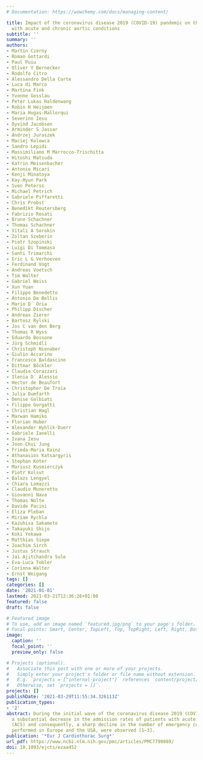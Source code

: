 ```yaml
---
# Documentation: https://wowchemy.com/docs/managing-content/

title: Impact of the coronavirus disease 2019 (COVID-19) pandemic on the care of patients
  with acute and chronic aortic conditions
subtitle: ''
summary: ''
authors:
- Martin Czerny
- Roman Gottardi
- Paul Puiu
- Oliver Y Bernecker
- Rodolfo Citro
- Alessandro Della Corte
- Luca di Marco
- Martina Fink
- Yvonne Gosslau
- Peter Lukas Haldenwang
- Robin H Heijmen
- Maria Hugas-Mallorqui
- Severino Iesu
- Oyvind Jacobsen
- Arminder S Jassar
- Andrzej Juraszek
- Maciej Kolowca
- Sandro Lepidi
- Massimiliano M Marrocco-Trischitta
- Hitoshi Matsuda
- Katrin Meisenbacher
- Antonio Micari
- Kenji Minatoya
- Kay-Hyun Park
- Sven Peterss
- Michael Petrich
- Gabriele Piffaretti
- Chris Probst
- Benedikt Reutersberg
- Fabrizio Rosati
- Bruno Schachner
- Thomas Schachner
- Vitali A Sorokin
- Zoltan Szeberin
- Piotr Szopinski
- Luigi Di Tommaso
- Santi Trimarchi
- Eric L G Verhoeven
- Ferdinand Vogt
- Andreas Voetsch
- Tim Walter
- Gabriel Weiss
- Xun Yuan
- Filippo Benedetto
- Antonio De Bellis
- Mario D´ Oria
- Philipp Discher
- Andreas Zierer
- Bartosz Rylski
- Jos C van den Berg
- Thomas R Wyss
- Eduardo Bossone
- Jürg Schmidli
- Christoph Nienaber
- Giulio Accarino
- Francesco Baldascino
- Dittmar Böckler
- Claudio Corazzari
- Ilenia D´ Alessio
- Hector de Beaufort
- Christopher De Troia
- Julia Dumfarth
- Denise Galbiati
- Filippo Gorgatti
- Christian Hagl
- Marwan Hamiko
- Florian Huber
- Alexander Hyhlik-Duerr
- Gabriele Ianelli
- Ivana Iesu
- Joon-Chui Jung
- Frieda-Maria Kainz
- Athanasios Katsargyris
- Stephan Koter
- Mariusz Kusmierczyk
- Piotr Kolsut
- Balazs Lengyel
- Chiara Lomazzi
- Claudio Muneretto
- Giovanni Nava
- Thomas Nolte
- Davide Pacini
- Eliza Pleban
- Miriam Rychla
- Kazuhisa Sakamoto
- Takayuki Shijo
- Koki Yokawa
- Matthias Siepe
- Joachim Sirch
- Justus Strauch
- Jai Ajitchandra Sule
- Eva-Luca Tobler
- Corinna Walter
- Ernst Weigang
tags: []
categories: []
date: '2021-01-01'
lastmod: 2021-03-21T12:36:26+01:00
featured: false
draft: false

# Featured image
# To use, add an image named `featured.jpg/png` to your page's folder.
# Focal points: Smart, Center, TopLeft, Top, TopRight, Left, Right, BottomLeft, Bottom, BottomRight.
image:
  caption: ''
  focal_point: ''
  preview_only: false

# Projects (optional).
#   Associate this post with one or more of your projects.
#   Simply enter your project's folder or file name without extension.
#   E.g. `projects = ["internal-project"]` references `content/project/deep-learning/index.md`.
#   Otherwise, set `projects = []`.
projects: []
publishDate: '2021-03-29T11:55:34.326113Z'
publication_types:
- '2'
abstract: During the initial wave of the coronavirus disease 2019 (COVID-19) pandemic,
  a substantial decrease in the admission rates of patients with acute coronary syndromes
  (ACS) and consequently, a sharp decline in the number of emergency coronary procedures
  performed in Europe and the USA, were observed [1–3].
publication: '*Eur J Cardiothorac Surg*'
url_pdf: https://www.ncbi.nlm.nih.gov/pmc/articles/PMC7799089/
doi: 10.1093/ejcts/ezaa452
---
```

